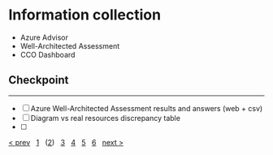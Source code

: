 # Information collection

* Azure Advisor
* Well-Architected Assessment
* CCO Dashboard


## Checkpoint
---
- [ ] Azure Well-Architected Assessment results and answers (web + csv)
- [ ] Diagram vs real resources discrepancy table
- [ ]

[&lt; prev][prev] &nbsp; [1][1] &nbsp; ([2][2]) &nbsp; [3][3] &nbsp; [4][4] &nbsp; [5][5] &nbsp; [6][6] &nbsp; [next &gt;][next]

[prev]: 01.Workload.md
[next]: 03.A.CostOptimization.md


[1]: 01.Workload.md
[2]: 02.Collection.md
[3]: 03.A.CostOptimization.md
[3.B]: 03.B.Security.md
[3.C]: 03.C.Reliability.md
[3.D]: 03.D.Performance.md
[3.E]: 03.E.Operations.md
[4]: 04.Prioritize.md
[5]: 05.Roadmap
[6]: 06.Finalize.md


